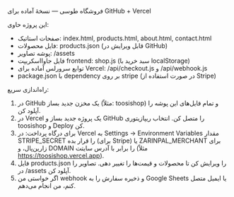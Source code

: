 فروشگاه طوسی — نسخهٔ آماده برای GitHub + Vercel

این پروژه حاوی:
- صفحات استاتیک: index.html, products.html, about.html, contact.html
- فایل محصولات: products.json (قابل ویرایش در GitHub)
- پوشه تصاویر: /assets
- فایل جاوااسکریپت frontend: shop.js (سبد خرید با localStorage)
- توابع سرورلس آماده برای Vercel: /api/checkout.js و /api/webhook.js
- package.json با dependency بر روی stripe (در صورت استفاده از Stripe)

راه‌اندازی سریع:
1. در GitHub یک مخزن جدید بساز (مثلاً: toosishop) و تمام فایل‌های این پوشه را آپلود کن.
2. در Vercel یک پروژه جدید بساز و GitHub را متصل کن. انتخاب ریپازیتوری toosishop و Deploy کن.
3. برای درگاه پرداخت: در Vercel به Settings → Environment Variables مقدار STRIPE_SECRET را قرار بده (برای Stripe) یا ZARINPAL_MERCHANT برای زارین‌پال، و DOMAIN را برابر با آدرس سایتت (مثلاً https://toosishop.vercel.app).
4. فایل products.json را ویرایش کن تا محصولات و قیمت‌ها را تغییر دهی. تصاویر را در /assets آپلود کن.
5. اگر خواستی من webhook و ذخیره سفارش را به Google Sheets یا ایمیل متصل کنم، من انجام می‌دهم.
